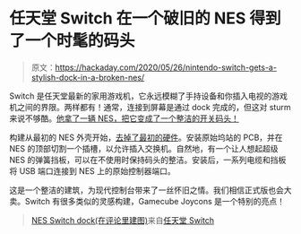 # 任天堂 Switch 在一个破旧的 NES 得到了一个时髦的码头

> 原文：<https://hackaday.com/2020/05/26/nintendo-switch-gets-a-stylish-dock-in-a-broken-nes/>

Switch 是任天堂最新的家用游戏机，它永远模糊了手持设备和你插入电视的游戏机之间的界限。两样都有！通常，连接到屏幕是通过 dock 完成的，但这对 sturm 来说不够酷。[他拿了一辆 NES，把它变成了一个整洁的开关码头！](https://www.reddit.com/r/NintendoSwitch/comments/gqg6tx/nes_switch_dock_build_pics_in_comments/)

构建从最初的 NES 外壳开始，[去掉了最初的硬件](https://imgur.com/a/mbFr2A4)。安装原始坞站的 PCB，并在 NES 的顶部切割一个插槽，以允许插入交换机。自然地，有一个让人想起超级 NES 的弹簧挡板，可以在不使用时保持码头的整洁。安装后，一系列电缆和挡板将 USB 端口连接到 NES 上的原始控制器端口。

这是一个整洁的建筑，为现代控制台带来了一丝怀旧之情。我们相信正式版也会大卖。Switch 有很多类似的灵感构建，Gamecube Joycons 是一个特别的亮点！

> [NES Switch dock(在评论里建图)](https://www.reddit.com/r/NintendoSwitch/comments/gqg6tx/nes_switch_dock_build_pics_in_comments/?ref_source=embed&ref=share)来自[任天堂 Switch](https://www.reddit.com/r/NintendoSwitch/)